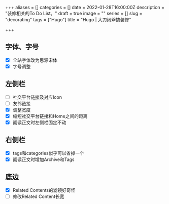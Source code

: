 +++
aliases = []
categories = []
date = 2022-01-28T16:00:00Z
description = "装修相关的To Do List。"
draft = true
image = ""
series = []
slug = "decorating"
tags = ["Hugo"]
title = "Hugo | 大刀阔斧搞装修"

+++
## 字体、字号

- [x] 全站字体改为思源宋体
- [x] 字号调整

## 左侧栏

- [ ] 社交平台链接及对应Icon
- [ ] 友邻链接
- [x] 调整宽度
- [x] 缩短社交平台链接和Home之间的距离
- [x] 阅读正文时左侧栏固定不动

## 右侧栏

- [x] tags和categories似乎可以省掉一个
- [x] 阅读正文时增加Archive和Tags

## 底边

- [x] Related Contents的滤镜好奇怪
- [ ] 修改Related Content长宽
